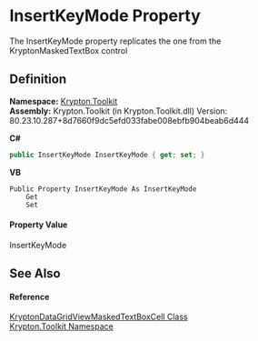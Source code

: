 # InsertKeyMode Property


The InsertKeyMode property replicates the one from the KryptonMaskedTextBox control



## Definition
**Namespace:** <a href="79d2eac2-21f4-54ff-7552-b20c33c30600.md">Krypton.Toolkit</a>  
**Assembly:** Krypton.Toolkit (in Krypton.Toolkit.dll) Version: 80.23.10.287+8d7660f9dc5efd033fabe008ebfb904beab6d444

**C#**
``` C#
public InsertKeyMode InsertKeyMode { get; set; }
```
**VB**
``` VB
Public Property InsertKeyMode As InsertKeyMode
	Get
	Set
```



#### Property Value
InsertKeyMode

## See Also


#### Reference
<a href="5b97ece5-9659-17d2-dd47-08ef62e988be.md">KryptonDataGridViewMaskedTextBoxCell Class</a>  
<a href="79d2eac2-21f4-54ff-7552-b20c33c30600.md">Krypton.Toolkit Namespace</a>  

